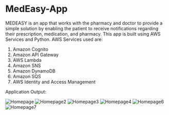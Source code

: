 # MedEasy-App
MEDEASY is an app that works with the pharmacy and doctor to provide a simple solution by enabling the patient to receive notifications regarding their prescription, medication, and pharmacy. This app is built using AWS Services and Python.
AWS Services used are:
1. Amazon Cognito
2. Amazon API Gateway
3. AWS Lambda
4. Amazon SNS
5. Amazon DynamoDB
6. Amazon SQS
7. AWS Identity and Access Management

Application Output:

![Homepage](https://user-images.githubusercontent.com/62787867/208613548-7525c9b7-a378-41a4-897d-2685b79d4559.png)
![Homepage2](https://user-images.githubusercontent.com/62787867/208613543-74cfaba9-587d-48b4-b193-cb6fbab9b823.png)
![Homepage3](https://user-images.githubusercontent.com/62787867/208613540-8eda2f3c-6298-4fbe-82b7-d893bba4c729.png)
![Homepage4](https://user-images.githubusercontent.com/62787867/208613537-c742caf2-b3ea-493c-8ded-0b38c699ad48.png)
![Homepage6](https://user-images.githubusercontent.com/62787867/208613555-b3f8e381-8d00-4152-92c6-fbe08ceb4e70.png)
![Homepage7](https://user-images.githubusercontent.com/62787867/208613552-011b3344-2caa-45ee-b48c-b9586652db59.png)

